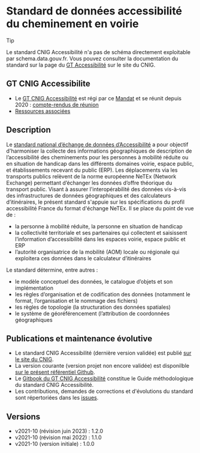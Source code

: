 # Standard de données accessibilité du cheminement en voirie

> [!TIP]
> Le standard CNIG Accessibilité n'a pas de schéma directement exploitable par schema.data.gouv.fr. Vous pouvez consulter la documentation du standard sur la page du [GT Accessibilité](http://cnig.gouv.fr/gt-accessibilite-a18058.html) sur le site du CNIG.  

## GT CNIG Accessibilite
- Le [GT CNIG Accessibilité](http://cnig.gouv.fr/gt-accessibilite-a18058.html) est régi par ce [Mandat](http://cnig.gouv.fr/IMG/pdf/2018-09-mandat-netex-inspire-v5.pdf) et se réunit depuis 2020 : [compte-rendus de réunion](https://cnig.gouv.fr/gt-accessibilite-a18058.html#H_Reunions)
- [Ressources associées](http://cnig.gouv.fr/ressources-accessibilite-a25335.html)

## Description
Le [standard national d’échange de données d’Accessibilité](http://cnig.gouv.fr/ressources-accessibilite-a25335.html) a pour objectif d'harmoniser la collecte des informations géographiques de description de l’accessibilité des cheminements pour les personnes à mobilité réduite ou en situation de handicap dans les différents domaines voirie, espace public, et établissements recevant du public (ERP).
Les déplacements via les transports publics relèvent de la norme européenne NeTEx (Network Exchange) permettant d’échanger les données d’offre théorique du transport public. Visant à assurer l'interopérabilité des données vis-à-vis des infrastructures de données géographiques et des calculateurs d’itinéraires, le présent standard s'appuie sur les spécifications du profil accessibilité France du format d'échange NeTEx.
Il se place du point de vue de :
- la personne à mobilité réduite, la personne en situation de handicap
- la collectivité territoriale et ses partenaires qui collectent et saisissent l’information d’accessibilité dans les espaces voirie, espace public et ERP
- l’autorité organisatrice de la mobilité (AOM) locale ou régionale qui exploitera ces données dans le calculateur d’itinéraires

Le standard détermine, entre autres :
- le modèle conceptuel des données, le catalogue d’objets et son implémentation
- les règles d’organisation et de codification des données (notamment le format, l’organisation et le nommage des fichiers)
- les règles de topologie (la structuration des données spatiales)
- le système de géoréférencement (l’attribution de coordonnées géographiques

## Publications et maintenance évolutive
- Le standard CNIG Accessibilité (dernière version validée) est publié [sur le site du CNIG](http://cnig.gouv.fr/ressources-accessibilite-a25335.html).
- La version courante (version projet non encore validée) est disponilble [sur le présent référentiel Github](https://github.com/cnigfr/schema-accessibilite-voirie/tree/main/Standard).
- Le [Gitbook du GT CNIG Accessibilité](https://app.gitbook.com/@cnig/s/guide-methodo-cnig-accessibilite/) constitue le Guide méthodologique du standard CNIG Accessibilité.
- Les contributions, demandes de corrections et d'évolutions du standard sont répertoriées dans les [issues](https://github.com/cnigfr/schema-accessibilite-voirie/issues).

## Versions
- v2021-10 (révision juin 2023) : 1.2.0
- v2021-10 (révision mai 2022) : 1.1.0
- v2021-10 (version initiale) : 1.0.0
